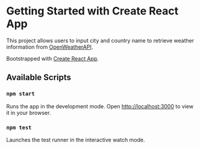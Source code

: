 # Getting Started with Create React App

This project allows users to input city and country name to retrieve weather information from [OpenWeatherAPI](https://openweathermap.org/api).

Bootstrapped with [Create React App](https://github.com/facebook/create-react-app).

## Available Scripts

### `npm start`

Runs the app in the development mode.
Open [http://localhost:3000](http://localhost:3000) to view it in your browser.

### `npm test`

Launches the test runner in the interactive watch mode.
